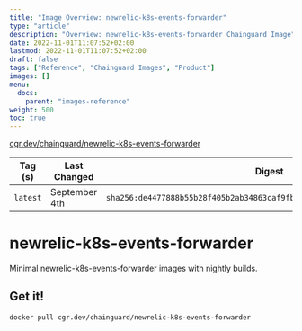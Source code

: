 ```yaml
---
title: "Image Overview: newrelic-k8s-events-forwarder"
type: "article"
description: "Overview: newrelic-k8s-events-forwarder Chainguard Image"
date: 2022-11-01T11:07:52+02:00
lastmod: 2022-11-01T11:07:52+02:00
draft: false
tags: ["Reference", "Chainguard Images", "Product"]
images: []
menu:
  docs:
    parent: "images-reference"
weight: 500
toc: true
---
```


[cgr.dev/chainguard/newrelic-k8s-events-forwarder](https://github.com/chainguard-images/images/tree/main/images/newrelic-k8s-events-forwarder)

| Tag (s)   | Last Changed  | Digest                                                                    |
|-----------|---------------|---------------------------------------------------------------------------|
|  `latest` | September 4th | `sha256:de4477888b55b28f405b2ab34863caf9fb03044fd2dff9e0494a5058c838b950` |

# newrelic-k8s-events-forwarder

Minimal newrelic-k8s-events-forwarder images with nightly builds.

## Get it!

```shell
docker pull cgr.dev/chainguard/newrelic-k8s-events-forwarder
```
